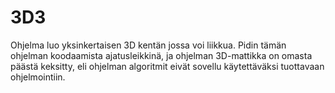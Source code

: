 # 3D3

Ohjelma luo yksinkertaisen 3D kentän jossa voi liikkua.
Pidin tämän ohjelman koodaamista ajatusleikkinä, ja ohjelman 3D-mattikka on omasta päästä keksitty,
eli ohjelman algoritmit eivät sovellu käytettäväksi tuottavaan ohjelmointiin.
